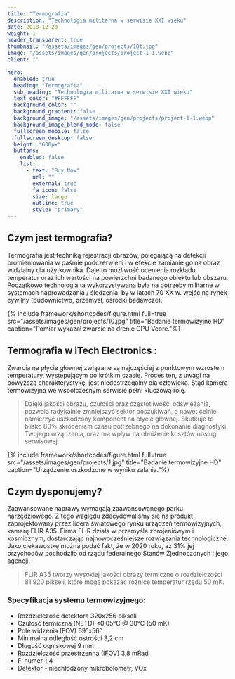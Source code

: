 ```yaml
---
title: "Termografia"
description: "Technologia militarna w serwisie XXI wieku"
date: 2018-12-20
weight: 1
header_transparent: true
thumbnail: "/assets/images/gen/projects/10t.jpg"
image: "/assets/images/gen/projects/project-1-1.webp"
client: ""

hero:
  enabled: true
  heading: "Termografia"
  sub_heading: "Technologia militarna w serwisie XXI wieku"
  text_color: "#FFFFFF"
  background_color: ""
  background_gradient: false
  background_image: "/assets/images/gen/projects/project-1-1.webp"
  background_image_blend_mode: false
  fullscreen_mobile: false
  fullscreen_desktop: false
  height: "600px"
  buttons:
    enabled: false
    list:
      - text: "Buy Now"
        url: ""
        external: true
        fa_icon: false
        size: large
        outline: true
        style: "primary"
---
```


## Czym jest termografia?

Termografia jest techniką rejestracji obrazów, polegającą na detekcji promieniowania w paśmie podczerwieni i w efekcie zamianie go na obraz widzialny dla użytkownika. Daje to możliwość ocenienia rozkładu temperatur oraz ich wartości na powierzchni badanego obiektu lub obszaru. Początkowo technologia ta wykorzystywana była na potrzeby militarne w systemach naprowadzania / śledzenia, by w latach 70 XX w. wejść na rynek cywilny (budownictwo, przemysł, ośrodki badawcze).

{% include framework/shortcodes/figure.html full=true src="/assets/images/gen/projects/10.jpg" title="Badanie termowizyjne HD"  caption="Pomiar wykazał zwarcie na drenie CPU Vcore."%}

## Termografia w iTech Electronics :

Zwarcia na płycie głównej związane są najczęściej z punktowym wzrostem temperatury, występującym po krótkim czasie. Proces ten, z uwagi na powyższą charakterystykę, jest niedostrzegalny dla człowieka. Stąd kamera termowizyjna we współczesnym serwisie pełni kluczową rolę.

> Dzięki jakości obrazu, czułości oraz częstotliwości odświeżania, pozwala radykalnie zmniejszyć sektor poszukiwań, a nawet celnie namierzyć uszkodzony komponent na płycie głównej. Skutkuje to blisko 80% skróceniem czasu potrzebnego na dokonanie diagnostyki Twojego urządzenia, oraz ma wpływ na obniżenie kosztów obsługi serwisowej.


{% include framework/shortcodes/figure.html full=true src="/assets/images/gen/projects/1.jpg" title="Badanie termowizyjne HD"  caption="Urządzenie uszkodzone w wyniku zalania."%}


## Czym dysponujemy? 

Zaawansowane naprawy wymagają zaawansowanego parku narzędziowego. Z tego względu zdecydowaliśmy się na produkt zaprojektowany przez lidera światowego rynku urządzeń termowizyjnych, kamerę FLIR A35. Firma FLIR działa w przemyśle zbrojeniowym i kosmicznym, dostarczając najnowocześniejsze rozwiązania technologiczne. Jako ciekawostkę można podać fakt, że w 2020 roku, aż 31% jej przychodów pochodziło od rządu federalnego Stanów Zjednoczonych i jego agencji.

> FLIR A35 tworzy wysokiej jakości obrazy termiczne o rozdzielczości 81 920 pikseli, które mogą pokazać różnice temperatur rzędu 50 mK. 

### Specyfikacja systemu termowizyjnego:

- Rozdzielczość detektora	320x256 pikseli
- Czułość termiczna (NETD)	<0,05°C @ 30°C (50 mK)
- Pole widzenia (FOV)	69°x56°
- Minimalna odległość ostrości	3,2 cm
- Długość ogniskowej	9 mm
- Rozdzielczość przestrzenna (IFOV)	3,8 mRad
- F-numer	1,4
- Detektor - niechłodzony mikrobolometr, VOx


